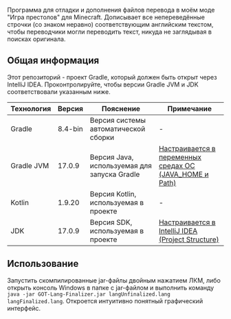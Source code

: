 Программа для отладки и дополнения файлов перевода в моём моде "Игра престолов" для Minecraft. Дописывает все непереведённые строчки (со знаком неравно) соответствующим английским текстом, чтобы переводчики могли переводить текст, никуда не заглядывая в поисках оригинала.

## Общая информация

Этот репозиторий - проект Gradle, который должен быть открыт через IntelliJ IDEA. Проконтролируйте, чтобы версии Gradle JVM и JDK соответствовали указанным ниже.

| Технология | Версия  | Пояснение                                    | Примечание                                                       |
|------------|---------|----------------------------------------------|------------------------------------------------------------------|
| Gradle     | 8.4-bin | Версия системы автоматической сборки         | -                                                                |
| Gradle JVM | 17.0.9  | Версия Java, используемая для запуска Gradle | [Настраивается в переменных средах ОС (JAVA_HOME и Path)][Link1] |
| Kotlin     | 1.9.20  | Версия Kotlin, используемая в проекте        | -                                                                |
| JDK        | 17.0.9  | Версия SDK, используемая в проекте           | [Настраивается в IntelliJ IDEA (Project Structure)][Link2]       |

[Link1]: https://java-lessons.ru/first-steps/java-home#:~:text=Теперь%20щёлкните%20правой%20кнопкой
[Link2]: https://www.jetbrains.com/help/idea/sdk.html#change-module-sdk

## Использование

Запустить скомпилированные jar-файлы двойным нажатием ЛКМ, либо открыть консоль Windows в папке с jar-файлом и выполнить команду `java -jar GOT-Lang-Finalizer.jar langUnfinalized.lang langFinalized.lang`. Откроется интуитивно понятный графический интерфейс.

